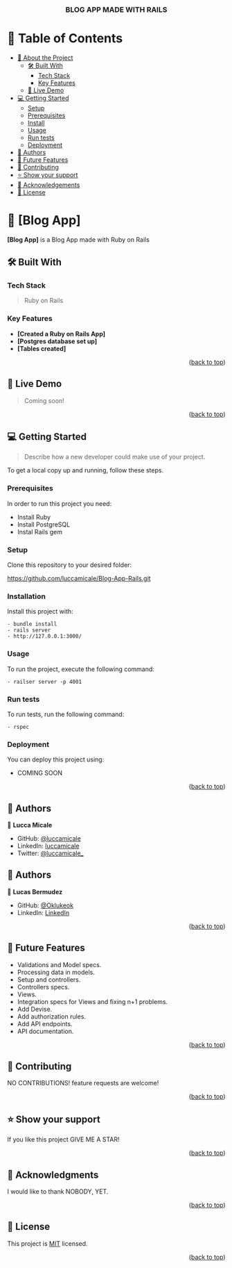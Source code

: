 <a name="readme-top"></a>

<!--
HOW TO USE:
This is an example of how you may give instructions on setting up your project locally.

Modify this file to match your project and remove sections that don't apply.

REQUIRED SECTIONS:
- Table of Contents
- About the Project
  - Built With
  - Live Demo
- Getting Started
- Authors
- Future Features
- Contributing
- Show your support
- Acknowledgements
- License

OPTIONAL SECTIONS:
- FAQ

After you're finished please remove all the comments and instructions!
-->

<div align="center">

  <h3><b>BLOG APP MADE WITH RAILS</b></h3>

</div>

<!-- TABLE OF CONTENTS -->

# 📗 Table of Contents

- [📖 About the Project](#about-project)
  - [🛠 Built With](#built-with)
    - [Tech Stack](#tech-stack)
    - [Key Features](#key-features)
  - [🚀 Live Demo](#live-demo)
- [💻 Getting Started](#getting-started)
  - [Setup](#setup)
  - [Prerequisites](#prerequisites)
  - [Install](#install)
  - [Usage](#usage)
  - [Run tests](#run-tests)
  - [Deployment](#triangular_flag_on_post-deployment)
- [👥 Authors](#authors)
- [🔭 Future Features](#future-features)
- [🤝 Contributing](#contributing)
- [⭐️ Show your support](#support)
- [🙏 Acknowledgements](#acknowledgements)
- [📝 License](#license)

<!-- PROJECT DESCRIPTION -->

# 📖 [Blog App] <a name="about-project"></a>

**[Blog App]** is a Blog App made with Ruby on Rails

## 🛠 Built With <a name="built-with"></a>

### Tech Stack <a name="tech-stack"></a>

> Ruby on Rails


### Key Features <a name="key-features"></a>

- **[Created a Ruby on Rails App]**
- **[Postgres database set up]**
- **[Tables created]**

<p align="right">(<a href="#readme-top">back to top</a>)</p>

<!-- LIVE DEMO -->

## 🚀 Live Demo <a name="live-demo"></a>

> Coming soon!
<!--
- [Live Demo Link](https://yourdeployedapplicationlink.com)
-->
<p align="right">(<a href="#readme-top">back to top</a>)</p>

<!-- GETTING STARTED -->

## 💻 Getting Started <a name="getting-started"></a>

> Describe how a new developer could make use of your project.

To get a local copy up and running, follow these steps.

### Prerequisites

In order to run this project you need:

- Install Ruby
- Install PostgreSQL
- Instal Rails gem

### Setup

Clone this repository to your desired folder:

https://github.com/luccamicale/Blog-App-Rails.git

### Installation
Install this project with:
```
- bundle install
- rails server
- http://127.0.0.1:3000/
```

### Usage
To run the project, execute the following command:
```
- railser server -p 4001
```

### Run tests
To run tests, run the following command:
```
- rspec
```
### Deployment

You can deploy this project using:

- COMING SOON

<p align="right">(<a href="#readme-top">back to top</a>)</p>

<!-- AUTHORS -->

## 👥 Authors <a name="authors"></a>

👤 **Lucca Micale**

- GitHub: [@luccamicale](https://github.com/luccamicale)
- LinkedIn: [luccamicale](https://www.linkedin.com/in/luccamicale/)
- Twitter: [@luccamicale_](https://twitter.com/LuccaMicale_)

## 👥 Authors <a name="authors"></a>

👤 **Lucas Bermudez**

- GitHub: [@Oklukeok](https://github.com/Oklukeok)
- LinkedIn: [LinkedIn](https://linkedin.com/in/lucas-bermudez)


<p align="right">(<a href="#readme-top">back to top</a>)</p>

<!-- FUTURE FEATURES -->

## 🔭 Future Features <a name="future-features"></a>

-  Validations and Model specs.
-  Processing data in models.
-  Setup and controllers.
-  Controllers specs.
-  Views.
-  Integration specs for Views and fixing n+1 problems.
-  Add Devise.
-  Add authorization rules.
-  Add API endpoints.
-  API documentation.


<p align="right">(<a href="#readme-top">back to top</a>)</p>

<!-- CONTRIBUTING -->

## 🤝 Contributing <a name="contributing"></a>

NO CONTRIBUTIONS! 
feature requests are welcome!

<p align="right">(<a href="#readme-top">back to top</a>)</p>

<!-- SUPPORT -->

## ⭐️ Show your support <a name="support"></a>

If you like this project GIVE ME A STAR!

<p align="right">(<a href="#readme-top">back to top</a>)</p>

<!-- ACKNOWLEDGEMENTS -->

## 🙏 Acknowledgments <a name="acknowledgements"></a>

I would like to thank NOBODY, YET.

<p align="right">(<a href="#readme-top">back to top</a>)</p>

<!-- FAQ (optional) -->

<!-- LICENSE -->

## 📝 License <a name="license"></a>

This project is [MIT](https://github.com/luccamicale/Blog-App-Rails/blob/validations-and-model/LICENSE) licensed.


<p align="right">(<a href="#readme-top">back to top</a>)</p>
